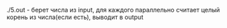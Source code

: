 ./5.out - берет числа из input, для каждого параллельно считает целый корень из числа(если есть), выводит в output
